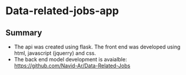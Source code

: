 # Data-related-jobs-app

## Summary
* The api was created using flask. The front end was developed using html, javascript (jquerry) and css. 
* The back end model development is avaialble:
  https://github.com/Navid-Ar/Data-Related-Jobs

